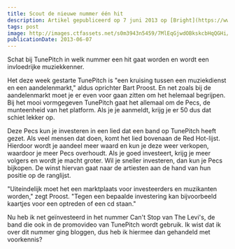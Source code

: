 ```yaml
---
title: Scout de nieuwe nummer één hit
description: Artikel gepubliceerd op 7 juni 2013 op [Bright](https://www.bright.nl/nieuws/artikel/4023606/scout-de-nieuwe-nummer-een-hit). Geschreven door [Bram van Dijk](http://ikbenbram.nl/).
tags: post
image: http://images.ctfassets.net/s0m3943n5459/7MlEqGjwdOBkskcbHqQGHi/1066d56b1282d76fa5bd99867fec1ee7/130607-tunepitch-gr.jpg
publicationDate: 2013-06-07
---
```

Schat bij TunePitch in welk nummer een hit gaat worden en wordt een invloedrijke muziekkenner.

Het deze week gestarte TunePitch is "een kruising tussen een muziekdienst en een aandelenmarkt," aldus oprichter Bart Proost. En net zoals bij de aandelenmarkt moet je er even voor gaan zitten om het helemaal begrijpen. Bij het mooi vormgegeven TunePitch gaat het allemaal om de Pecs, de munteenheid van het platform. Als je je aanmeldt, krijg je er 50 dus dat schiet lekker op.

Deze Pecs kun je investeren in een lied dat een band op TunePitch heeft gezet. Als veel mensen dat doen, komt het lied bovenaan de Red Hot-lijst. Hierdoor wordt je aandeel meer waard en kun je deze weer verkopen, waardoor je meer Pecs overhoudt. Als je goed investeert, krijg je meer volgers en wordt je macht groter. Wil je sneller investeren, dan kun je Pecs bijkopen. De winst hiervan gaat naar de artiesten aan de hand van hun positie op de ranglijst.

"Uiteindelijk moet het een marktplaats voor investeerders en muzikanten worden," zegt Proost. "Tegen een bepaalde investering kan bijvoorbeeld kaartjes voor een optreden of een cd staan."

Nu heb ik net geïnvesteerd in het nummer Can't Stop van The Levi's, de band die ook in de promovideo van TunePitch wordt gebruik. Ik wist dat ik over dit nummer ging bloggen, dus heb ik hiermee dan gehandeld met voorkennis?